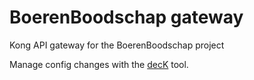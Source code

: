 # BoerenBoodschap gateway

Kong API gateway for the BoerenBoodschap project

Manage config changes with the [decK](https://docs.konghq.com/deck/latest/) tool.
